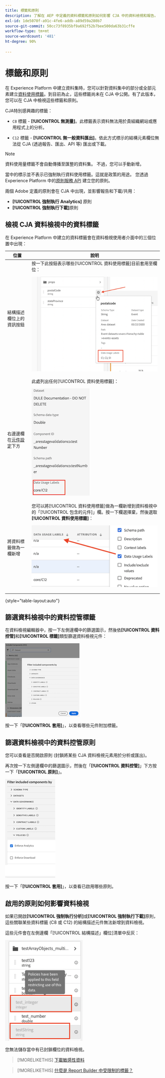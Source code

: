 ```yaml
---
title: 標籤和原則
description: 了解在 AEP 中定義的資料標籤和原則如何影響 CJA 中的資料檢視和報告。
exl-id: 1de5070f-a91c-4fe6-addb-a89d59a280b7
source-git-commit: 50cc73f8935bf9a692f52b7bee500da63b31cffe
workflow-type: tm+mt
source-wordcount: '481'
ht-degree: 90%

---
```


# 標籤和原則

在 Experience Platform 中建立資料集時，您可以針對資料集中的部分或全部元素建立[資料使用標籤](https://experienceleague.adobe.com/docs/experience-platform/data-governance/labels/reference.html?lang=zh-Hant)。到目前為止，這些標籤尚未在 CJA 中公開。有了此版本，您可以在 CJA 中檢視這些標籤和原則。

CJA特別感興趣的標籤：

* `C8` 標籤 - **[!UICONTROL 無測量]**。此標籤表示資料無法用於貴組織網站或應用程式上的分析。

* `C12` 標籤 - **[!UICONTROL 無一般資料匯出]**。依此方式標示的結構元素欄位無法從 CJA (透過報告、匯出、API 等) 匯出或下載。

>[!NOTE]
>
>資料使用量標籤不會自動傳播至匯整的資料集。 不過，您可以手動新增。

當中的標示並不表示已強制執行資料使用標籤。這就是政策的用途。 您透過 Experience Platform 中的[原則服務 API](https://experienceleague.adobe.com/docs/experience-platform/data-governance/api/overview.html?lang=zh-Hant) 建立您的原則。

兩個 Adobe 定義的原則會在 CJA 中出現，並影響報告和下載/共用：

* **[!UICONTROL 強制執行 Analytics]** 原則
* **[!UICONTROL 強制執行下載]**&#x200B;原則

## 檢視 CJA 資料檢視中的資料標籤

在 Experience Platform 中建立的資料標籤會在資料檢視使用者介面中的三個位置中出現：

| 位置 | 說明 |
| --- | --- |
| 結構描述欄位上的資訊按鈕 | 按一下此按鈕表示哪些[!UICONTROL 資料使用標籤]目前套用至欄位：<p>![](assets/data-label-left.png) |
| 右邊邊欄在[元件設定](/help/data-views/component-settings/overview.md)下方 | 此處列出任何[!UICONTROL 資料使用標籤]：<p>![](assets/data-label-right.png) |
| 將資料標籤做為一欄新增 | 您可以將[!UICONTROL 資料使用標籤]做為一欄新增到資料檢視中的「[!UICONTROL 包含的元件]」欄。按一下欄選擇棄，然後選取&#x200B;**[!UICONTROL 資料使用標籤]**：<p>![](assets/data-label-column.png) |

{style="table-layout:auto"}

## 篩選資料檢視中的資料控管標籤

在資料檢視編輯器中，按一下左側邊欄中的篩選圖示，然後依&#x200B;**[!UICONTROL 資料控管]**&#x200B;和&#x200B;**[!UICONTROL 標籤]**&#x200B;類型篩選資料檢視元件：

![](assets/filter-labels.png)

按一下「**[!UICONTROL 套用]**」，以查看哪些元件附加標籤。

## 篩選資料檢視中的資料控管原則

您可以查看是否開啟原則 (封鎖將某些 CJA 資料檢視元素用於分析或匯出)。

再次按一下左側邊欄中的篩選圖示，然後在「**[!UICONTROL 資料控管]**」下方按一下「**[!UICONTROL 原則]**」。

![](assets/filter-policies.png)

按一下「**[!UICONTROL 套用]**」，以查看已啟用哪些原則。

## 啟用的原則如何影響資料檢視

如果已開啟&#x200B;**[!UICONTROL 強制執行分析]**&#x200B;或&#x200B;**[!UICONTROL 強制執行下載]**&#x200B;原則，這些關聯某些資料標籤 (C8 或 C12) 的結構描述元件無法新增到資料檢視。

這些元件會在左側邊欄「[!UICONTROL 結構描述」欄位]清單中反灰：

![](assets/component-greyed.png)

您無法儲存當中有已封鎖欄位的資料檢視。

>[!MORELIKETHIS]
>[下載敏感性資料](/help/analysis-workspace/curate-share/download-send.md)

>[!MORELIKETHIS]
>[什麼是 Report Builder 中受限制的標籤？](https://experienceleague.adobe.com/docs/analytics-platform/using/cja-reportbuilder/restricted-labels.html?lang=zh-Hant)


